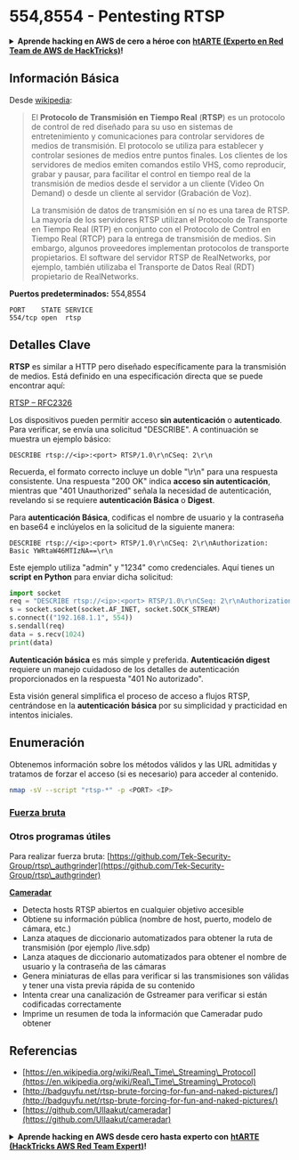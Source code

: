 # 554,8554 - Pentesting RTSP

<details>

<summary><strong>Aprende hacking en AWS de cero a héroe con</strong> <a href="https://training.hacktricks.xyz/courses/arte"><strong>htARTE (Experto en Red Team de AWS de HackTricks)</strong></a><strong>!</strong></summary>

Otras formas de apoyar a HackTricks:

* Si deseas ver tu **empresa anunciada en HackTricks** o **descargar HackTricks en PDF** Consulta los [**PLANES DE SUSCRIPCIÓN**](https://github.com/sponsors/carlospolop)!
* Obtén la [**merchandising oficial de PEASS & HackTricks**](https://peass.creator-spring.com)
* Descubre [**La Familia PEASS**](https://opensea.io/collection/the-peass-family), nuestra colección exclusiva de [**NFTs**](https://opensea.io/collection/the-peass-family)
* **Únete al** 💬 [**grupo de Discord**](https://discord.gg/hRep4RUj7f) o al [**grupo de telegram**](https://t.me/peass) o **síguenos** en **Twitter** 🐦 [**@carlospolopm**](https://twitter.com/hacktricks_live)**.**
* **Comparte tus trucos de hacking enviando PRs a los** [**HackTricks**](https://github.com/carlospolop/hacktricks) y [**HackTricks Cloud**](https://github.com/carlospolop/hacktricks-cloud) repositorios de github.

</details>

## Información Básica

Desde [wikipedia](https://en.wikipedia.org/wiki/Real\_Time\_Streaming\_Protocol):

> El **Protocolo de Transmisión en Tiempo Real** (**RTSP**) es un protocolo de control de red diseñado para su uso en sistemas de entretenimiento y comunicaciones para controlar servidores de medios de transmisión. El protocolo se utiliza para establecer y controlar sesiones de medios entre puntos finales. Los clientes de los servidores de medios emiten comandos estilo VHS, como reproducir, grabar y pausar, para facilitar el control en tiempo real de la transmisión de medios desde el servidor a un cliente (Video On Demand) o desde un cliente al servidor (Grabación de Voz).
>
> La transmisión de datos de transmisión en sí no es una tarea de RTSP. La mayoría de los servidores RTSP utilizan el Protocolo de Transporte en Tiempo Real (RTP) en conjunto con el Protocolo de Control en Tiempo Real (RTCP) para la entrega de transmisión de medios. Sin embargo, algunos proveedores implementan protocolos de transporte propietarios. El software del servidor RTSP de RealNetworks, por ejemplo, también utilizaba el Transporte de Datos Real (RDT) propietario de RealNetworks.

**Puertos predeterminados:** 554,8554
```
PORT    STATE SERVICE
554/tcp open  rtsp
```
## Detalles Clave

**RTSP** es similar a HTTP pero diseñado específicamente para la transmisión de medios. Está definido en una especificación directa que se puede encontrar aquí:

[RTSP – RFC2326](https://tools.ietf.org/html/rfc2326)

Los dispositivos pueden permitir acceso **sin autenticación** o **autenticado**. Para verificar, se envía una solicitud "DESCRIBE". A continuación se muestra un ejemplo básico:

`DESCRIBE rtsp://<ip>:<port> RTSP/1.0\r\nCSeq: 2\r\n`

Recuerda, el formato correcto incluye un doble "\r\n" para una respuesta consistente. Una respuesta "200 OK" indica **acceso sin autenticación**, mientras que "401 Unauthorized" señala la necesidad de autenticación, revelando si se requiere **autenticación Básica** o **Digest**.

Para **autenticación Básica**, codificas el nombre de usuario y la contraseña en base64 e inclúyelos en la solicitud de la siguiente manera:

`DESCRIBE rtsp://<ip>:<port> RTSP/1.0\r\nCSeq: 2\r\nAuthorization: Basic YWRtaW46MTIzNA==\r\n`

Este ejemplo utiliza "admin" y "1234" como credenciales. Aquí tienes un **script en Python** para enviar dicha solicitud:
```python
import socket
req = "DESCRIBE rtsp://<ip>:<port> RTSP/1.0\r\nCSeq: 2\r\nAuthorization: Basic YWRtaW46MTIzNA==\r\n\r\n"
s = socket.socket(socket.AF_INET, socket.SOCK_STREAM)
s.connect(("192.168.1.1", 554))
s.sendall(req)
data = s.recv(1024)
print(data)
```
**Autenticación básica** es más simple y preferida. **Autenticación digest** requiere un manejo cuidadoso de los detalles de autenticación proporcionados en la respuesta "401 No autorizado".

Esta visión general simplifica el proceso de acceso a flujos RTSP, centrándose en la **autenticación básica** por su simplicidad y practicidad en intentos iniciales.


## Enumeración

Obtenemos información sobre los métodos válidos y las URL admitidas y tratamos de forzar el acceso (si es necesario) para acceder al contenido.
```bash
nmap -sV --script "rtsp-*" -p <PORT> <IP>
```
### [Fuerza bruta](../generic-methodologies-and-resources/brute-force.md#rtsp)

### **Otros programas útiles**

Para realizar fuerza bruta: [https://github.com/Tek-Security-Group/rtsp\_authgrinder](https://github.com/Tek-Security-Group/rtsp\_authgrinder)

[**Cameradar**](https://github.com/Ullaakut/cameradar)

* Detecta hosts RTSP abiertos en cualquier objetivo accesible
* Obtiene su información pública (nombre de host, puerto, modelo de cámara, etc.)
* Lanza ataques de diccionario automatizados para obtener la ruta de transmisión (por ejemplo /live.sdp)
* Lanza ataques de diccionario automatizados para obtener el nombre de usuario y la contraseña de las cámaras
* Genera miniaturas de ellas para verificar si las transmisiones son válidas y tener una vista previa rápida de su contenido
* Intenta crear una canalización de Gstreamer para verificar si están codificadas correctamente
* Imprime un resumen de toda la información que Cameradar pudo obtener

## Referencias
* [https://en.wikipedia.org/wiki/Real\_Time\_Streaming\_Protocol](https://en.wikipedia.org/wiki/Real\_Time\_Streaming\_Protocol)
* [http://badguyfu.net/rtsp-brute-forcing-for-fun-and-naked-pictures/](http://badguyfu.net/rtsp-brute-forcing-for-fun-and-naked-pictures/)
* [https://github.com/Ullaakut/cameradar](https://github.com/Ullaakut/cameradar)

<details>

<summary><strong>Aprende hacking en AWS desde cero hasta experto con</strong> <a href="https://training.hacktricks.xyz/courses/arte"><strong>htARTE (HackTricks AWS Red Team Expert)</strong></a><strong>!</strong></summary>

Otras formas de apoyar a HackTricks:

* Si deseas ver tu **empresa anunciada en HackTricks** o **descargar HackTricks en PDF** ¡Consulta los [**PLANES DE SUSCRIPCIÓN**](https://github.com/sponsors/carlospolop)!
* Obtén el [**oficial PEASS & HackTricks swag**](https://peass.creator-spring.com)
* Descubre [**The PEASS Family**](https://opensea.io/collection/the-peass-family), nuestra colección exclusiva de [**NFTs**](https://opensea.io/collection/the-peass-family)
* **Únete al** 💬 [**grupo de Discord**](https://discord.gg/hRep4RUj7f) o al [**grupo de telegram**](https://t.me/peass) o **síguenos** en **Twitter** 🐦 [**@carlospolopm**](https://twitter.com/hacktricks_live)**.**
* **Comparte tus trucos de hacking enviando PRs a los repositorios de** [**HackTricks**](https://github.com/carlospolop/hacktricks) y [**HackTricks Cloud**](https://github.com/carlospolop/hacktricks-cloud).

</details>
